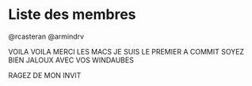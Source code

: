 # Liste des membres
@rcasteran
@armindrv

VOILA VOILA MERCI LES MACS JE SUIS LE PREMIER A COMMIT 
SOYEZ BIEN JALOUX AVEC VOS WINDAUBES 

RAGEZ DE MON INVIT